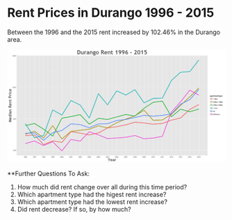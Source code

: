 Rent Prices in Durango 1996 - 2015
================

Between the 1996 and the 2015 rent increased by 102.46% in the Durango area.

![](../images/durango.png)

\*\*Further Questions To Ask:

1.  How much did rent change over all during this time period?
2.  Which apartment type had the higest rent increase?
3.  Which apartment type had the lowest rent increase?
4.  Did rent decrease? If so, by how much?
